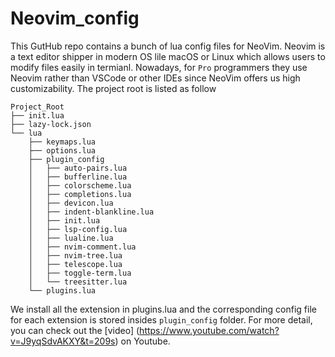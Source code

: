 # Neovim_config

This GutHub repo contains a bunch of lua config files for NeoVim. Neovim is a text editor shipper in modern OS lile macOS or Linux which
allows users to modify files easily in termianl. Nowadays, for `Pro` programmers they use Neovim rather than VSCode or other IDEs since NeoVim 
offers us high customizability. The project root is listed as follow

```
Project_Root
├── init.lua
├── lazy-lock.json
└── lua
    ├── keymaps.lua
    ├── options.lua
    ├── plugin_config
    │   ├── auto-pairs.lua
    │   ├── bufferline.lua
    │   ├── colorscheme.lua
    │   ├── completions.lua
    │   ├── devicon.lua
    │   ├── indent-blankline.lua
    │   ├── init.lua
    │   ├── lsp-config.lua
    │   ├── lualine.lua
    │   ├── nvim-comment.lua
    │   ├── nvim-tree.lua
    │   ├── telescope.lua
    │   ├── toggle-term.lua
    │   └── treesitter.lua
    └── plugins.lua
```

We install all the extension in plugins.lua and the corresponding config file for each extension is stored insides ```plugin_config``` folder.
For more detail, you can check out the [video] (https://www.youtube.com/watch?v=J9yqSdvAKXY&t=209s) on Youtube.
